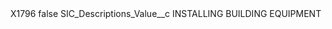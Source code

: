 <?xml version="1.0" encoding="UTF-8"?>
<CustomMetadata xmlns="http://soap.sforce.com/2006/04/metadata" xmlns:xsi="http://www.w3.org/2001/XMLSchema-instance" xmlns:xsd="http://www.w3.org/2001/XMLSchema">
    <label>X1796</label>
    <protected>false</protected>
    <values>
        <field>SIC_Descriptions_Value__c</field>
        <value xsi:type="xsd:string">INSTALLING BUILDING EQUIPMENT</value>
    </values>
</CustomMetadata>
